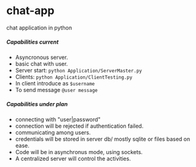 # chat-app

chat application in python

##### Capabilities current
   - Asyncronous server.
   - basic chat with user.
   - Server start: `python Application/ServerMaster.py`
   - Clients: `python Application/ClientTesting.py`
   - In client introduce as `$username`
   - To send message `@user message`

##### Capabilities under plan

   - connecting with "user|password"
   - connection will be rejected if authentication failed.
   - communicating among users.
   - credentials will be stored in server db/ mostly sqlite or files based on ease.
   - Code will be in asynchronus mode, using sockets.
   - A centralized server will control the activities.

